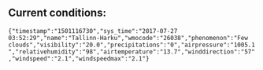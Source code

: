 ## Current conditions: 
 ``` {"timestamp":"1501116730","sys_time":"2017-07-27 03:52:29","name":"Tallinn-Harku","wmocode":"26038","phenomenon":"Few clouds","visibility":"20.0","precipitations":"0","airpressure":"1005.1","relativehumidity":"98","airtemperature":"13.7","winddirection":"57","windspeed":"2.1","windspeedmax":"2.1"} ```

